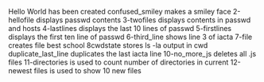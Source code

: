 Hello World has been created
confused_smiley makes a smiley face
2-hellofile displays passwd contents
3-twofiles displays contents in passwd and hosts
4-lastlines displays the last 10 lines of passwd
5-firstlines displays the first ten line of passwd
6-third_line shows line 3 of iacta
7-file creates file best school
8cwdstate stores ls -la output in cwd
duplicate_last_line duplicates the last iacta line
10-no_more_js deletes all .js files
11-directories is used to count number of directories in current
12-newest files is used to show 10 new files
